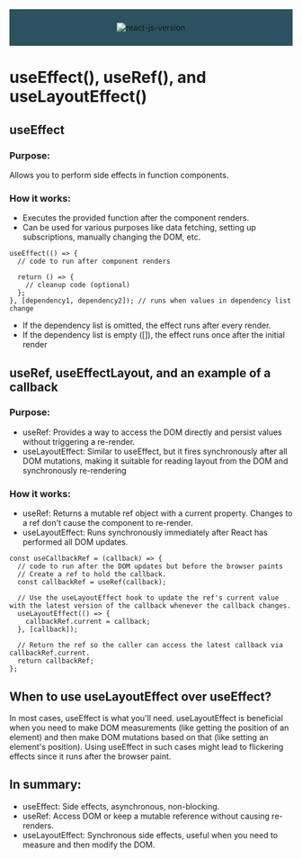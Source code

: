<div style="background-color: #083344d9; display: flex; justify-content: center; align-items: center; padding: 10px; margin-bottom: 10px">
  <p align="center">
    <img src="https://img.shields.io/github/package-json/dependency-version/code-serg/use-effect-ref-layout/react?color=blue" alt="react-js-version">
  </p>
</div>

# useEffect(), useRef(), and useLayoutEffect()

## useEffect

### Purpose:

Allows you to perform side effects in function components. <br>

### How it works:

- Executes the provided function after the component renders. <br>
- Can be used for various purposes like data fetching, setting up subscriptions, manually changing the DOM, etc.

```
useEffect(() => {
  // code to run after component renders

  return () => {
    // cleanup code (optional)
  };
}, [dependency1, dependency2]); // runs when values in dependency list change
```

- If the dependency list is omitted, the effect runs after every render.
- If the dependency list is empty ([]), the effect runs once after the initial render

## useRef, useEffectLayout, and an example of a callback

### Purpose:

- useRef: Provides a way to access the DOM directly and persist values without triggering a re-render.
- useLayoutEffect: Similar to useEffect, but it fires synchronously after all DOM mutations, making it suitable for reading layout from the DOM and synchronously re-rendering

### How it works:

- useRef: Returns a mutable ref object with a current property. Changes to a ref don't cause the component to re-render.
- useLayoutEffect: Runs synchronously immediately after React has performed all DOM updates.

```
const useCallbackRef = (callback) => {
  // code to run after the DOM updates but before the browser paints
  // Create a ref to hold the callback.
  const callbackRef = useRef(callback);

  // Use the useLayoutEffect hook to update the ref's current value with the latest version of the callback whenever the callback changes.
  useLayoutEffect(() => {
    callbackRef.current = callback;
  }, [callback]);

  // Return the ref so the caller can access the latest callback via callbackRef.current.
  return callbackRef;
};
```

## When to use useLayoutEffect over useEffect?

In most cases, useEffect is what you'll need.
useLayoutEffect is beneficial when you need to make DOM measurements (like getting the position of an element) and then make DOM mutations based on that (like setting an element's position). Using useEffect in such cases might lead to flickering effects since it runs after the browser paint.

## In summary:

- useEffect: Side effects, asynchronous, non-blocking.
- useRef: Access DOM or keep a mutable reference without causing re-renders.
- useLayoutEffect: Synchronous side effects, useful when you need to measure and then modify the DOM.
